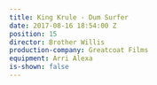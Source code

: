 ```yaml
---
title: King Krule - Dum Surfer
date: 2017-08-16 18:54:00 Z
position: 15
director: Brother Willis
production-company: Greatcoat Films
equipment: Arri Alexa
is-shown: false
---
```


